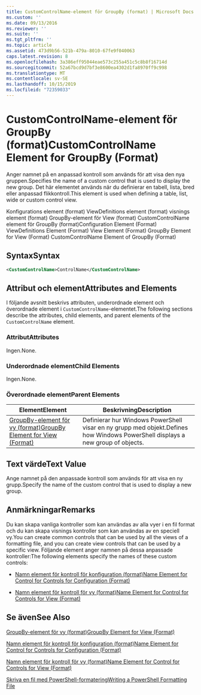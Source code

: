 ```yaml
---
title: CustomControlName-element för GroupBy (format) | Microsoft Docs
ms.custom: ''
ms.date: 09/13/2016
ms.reviewer: ''
ms.suite: ''
ms.tgt_pltfrm: ''
ms.topic: article
ms.assetid: 473d9b56-521b-479a-8010-67fe9f040063
caps.latest.revision: 8
ms.openlocfilehash: 3a386eff95044eae573c255a451c5c8b8f16714d
ms.sourcegitcommit: 52a67bcd9d7bf3e8600ea4302d1fa8970ff9c998
ms.translationtype: MT
ms.contentlocale: sv-SE
ms.lasthandoff: 10/15/2019
ms.locfileid: "72359033"
---
```

# <a name="customcontrolname-element-for-groupby-format"></a><span data-ttu-id="53738-102">CustomControlName-element för GroupBy (format)</span><span class="sxs-lookup"><span data-stu-id="53738-102">CustomControlName Element for GroupBy (Format)</span></span>

<span data-ttu-id="53738-103">Anger namnet på en anpassad kontroll som används för att visa den nya gruppen.</span><span class="sxs-lookup"><span data-stu-id="53738-103">Specifies the name of a custom control that is used to display the new group.</span></span> <span data-ttu-id="53738-104">Det här elementet används när du definierar en tabell, lista, bred eller anpassad flikkontroll.</span><span class="sxs-lookup"><span data-stu-id="53738-104">This element is used when defining a table, list, wide or custom control view.</span></span>

<span data-ttu-id="53738-105">Konfigurations element (format) ViewDefinitions element (format) visnings element (format) GroupBy-element för View (format) CustomControlName element för GroupBy (format)</span><span class="sxs-lookup"><span data-stu-id="53738-105">Configuration Element (Format) ViewDefinitions Element (Format) View Element (Format) GroupBy Element for View (Format) CustomControlName Element of GroupBy (Format)</span></span>

## <a name="syntax"></a><span data-ttu-id="53738-106">Syntax</span><span class="sxs-lookup"><span data-stu-id="53738-106">Syntax</span></span>

```xml
<CustomControlName>ControlName</CustomControlName>
```

## <a name="attributes-and-elements"></a><span data-ttu-id="53738-107">Attribut och element</span><span class="sxs-lookup"><span data-stu-id="53738-107">Attributes and Elements</span></span>

<span data-ttu-id="53738-108">I följande avsnitt beskrivs attributen, underordnade element och överordnade element i `CustomControlName`-elementet.</span><span class="sxs-lookup"><span data-stu-id="53738-108">The following sections describe the attributes, child elements, and parent elements of the `CustomControlName` element.</span></span>

### <a name="attributes"></a><span data-ttu-id="53738-109">Attribut</span><span class="sxs-lookup"><span data-stu-id="53738-109">Attributes</span></span>

<span data-ttu-id="53738-110">Ingen.</span><span class="sxs-lookup"><span data-stu-id="53738-110">None.</span></span>

### <a name="child-elements"></a><span data-ttu-id="53738-111">Underordnade element</span><span class="sxs-lookup"><span data-stu-id="53738-111">Child Elements</span></span>

<span data-ttu-id="53738-112">Ingen.</span><span class="sxs-lookup"><span data-stu-id="53738-112">None.</span></span>

### <a name="parent-elements"></a><span data-ttu-id="53738-113">Överordnade element</span><span class="sxs-lookup"><span data-stu-id="53738-113">Parent Elements</span></span>

|<span data-ttu-id="53738-114">Element</span><span class="sxs-lookup"><span data-stu-id="53738-114">Element</span></span>|<span data-ttu-id="53738-115">Beskrivning</span><span class="sxs-lookup"><span data-stu-id="53738-115">Description</span></span>|
|-------------|-----------------|
|[<span data-ttu-id="53738-116">GroupBy-element för vy (format)</span><span class="sxs-lookup"><span data-stu-id="53738-116">GroupBy Element for View (Format)</span></span>](./groupby-element-for-view-format.md)|<span data-ttu-id="53738-117">Definierar hur Windows PowerShell visar en ny grupp med objekt.</span><span class="sxs-lookup"><span data-stu-id="53738-117">Defines how Windows PowerShell displays a new group of objects.</span></span>|

## <a name="text-value"></a><span data-ttu-id="53738-118">Text värde</span><span class="sxs-lookup"><span data-stu-id="53738-118">Text Value</span></span>

<span data-ttu-id="53738-119">Ange namnet på den anpassade kontroll som används för att visa en ny grupp.</span><span class="sxs-lookup"><span data-stu-id="53738-119">Specify the name of the custom control that is used to display a new group.</span></span>

## <a name="remarks"></a><span data-ttu-id="53738-120">Anmärkningar</span><span class="sxs-lookup"><span data-stu-id="53738-120">Remarks</span></span>

<span data-ttu-id="53738-121">Du kan skapa vanliga kontroller som kan användas av alla vyer i en fil format och du kan skapa visnings kontroller som kan användas av en speciell vy.</span><span class="sxs-lookup"><span data-stu-id="53738-121">You can create common controls that can be used by all the views of a formatting file, and you can create view controls that can be used by a specific view.</span></span> <span data-ttu-id="53738-122">Följande element anger namnen på dessa anpassade kontroller:</span><span class="sxs-lookup"><span data-stu-id="53738-122">The following elements specify the names of these custom controls:</span></span>

- [<span data-ttu-id="53738-123">Namn element för kontroll för konfiguration (format)</span><span class="sxs-lookup"><span data-stu-id="53738-123">Name Element for Control for Controls for Configuration (Format)</span></span>](./name-element-for-control-for-controls-for-configuration-format.md)

- [<span data-ttu-id="53738-124">Namn element för kontroll för vy (format)</span><span class="sxs-lookup"><span data-stu-id="53738-124">Name Element for Control for Controls for View (Format)</span></span>](./name-element-for-control-for-controls-for-view-format.md)

## <a name="see-also"></a><span data-ttu-id="53738-125">Se även</span><span class="sxs-lookup"><span data-stu-id="53738-125">See Also</span></span>

[<span data-ttu-id="53738-126">GroupBy-element för vy (format)</span><span class="sxs-lookup"><span data-stu-id="53738-126">GroupBy Element for View (Format)</span></span>](./groupby-element-for-view-format.md)

[<span data-ttu-id="53738-127">Namn element för kontroll för konfiguration (format)</span><span class="sxs-lookup"><span data-stu-id="53738-127">Name Element for Control for Controls for Configuration (Format)</span></span>](./name-element-for-control-for-controls-for-configuration-format.md)

[<span data-ttu-id="53738-128">Namn element för kontroll för vy (format)</span><span class="sxs-lookup"><span data-stu-id="53738-128">Name Element for Control for Controls for View (Format)</span></span>](./name-element-for-control-for-controls-for-view-format.md)

[<span data-ttu-id="53738-129">Skriva en fil med PowerShell-formatering</span><span class="sxs-lookup"><span data-stu-id="53738-129">Writing a PowerShell Formatting File</span></span>](./writing-a-powershell-formatting-file.md)
